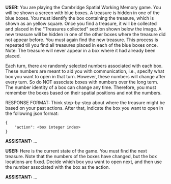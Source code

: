 **USER:** You are playing the Cambridge Spatial Working Memory game. You will be shown a screen with blue boxes. A treasure is hidden in one of the blue boxes. You must identify the box containing the treasure, which is shown as an yellow square. Once you find a treasure, it will be collected and placed in the "Treasures collected" section shown below the image. A new treasure will be hidden in one of the other boxes where the treasure did not appear before. You must again find the new treasure. This process is repeated till you find all treasures placed in each of the blue boxes once. Note: The treasure will never appear in a box where it had already been placed.

Each turn, there are randomly selected numbers associated with each box. These numbers are meant to aid you with communication, i.e., specify what box you want to open in that turn. However, these numbers will change after every turn. So do NOT associate boxes with numbers over the long term. The number identity of a box can change any time. Therefore, you must remember the boxes based on their spatial positions and not the numbers.

RESPONSE FORMAT: 
Think step-by-step about where the treasure might be based on your past actions. After that, indicate the box you want to open in the following json format:

```
{
    "action": <box integer index>
}
```

**ASSISTANT:** ...

**USER:** Here is the current state of the game. You must find the next treasure. Note that the numbers of the boxes have changed, but the box locations are fixed. Decide which box you want to open next, and then use the number associated with the box as the action.
<IMAGE OF SCREEN>

**ASSISTANT:** ...

